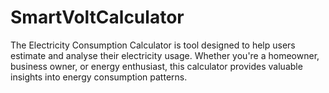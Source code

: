 # SmartVoltCalculator
The Electricity Consumption Calculator is tool designed to help users estimate and analyse their electricity usage. Whether you're a homeowner, business owner, or energy enthusiast, this calculator provides valuable insights into energy consumption patterns.
